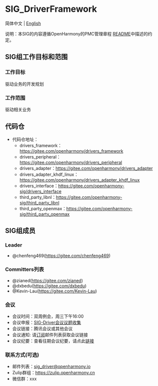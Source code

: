 # SIG_DriverFramework
简体中文 | [English](./sig_driver.md)

说明：本SIG的内容遵循OpenHarmony的PMC管理章程 [README](/zh/pmc.md)中描述的约定。

## SIG组工作目标和范围

### 工作目标
驱动业务的开发规划

### 工作范围
驱动相关业务

## 代码仓
- 代码仓地址：
  - drivers_framework：https://gitee.com/openharmony/drivers_framework
  - drivers_peripheral：https://gitee.com/openharmony/drivers_peripheral
  - drivers_adapter：https://gitee.com/openharmony/drivers_adapter
  - drivers_adapter_khdf_linux：https://gitee.com/openharmony/drivers_adapter_khdf_linux
  - drivers_interface：https://gitee.com/openharmony-sig/drivers_interface
  - third_party_libnl：https://gitee.com/openharmony-sig/third_party_libnl
  - third_party_openmax：https://gitee.com/openharmony-sig/third_party_openmax

## SIG组成员

### Leader
- @chenfeng469(https://gitee.com/chenfeng469)

### Committers列表
- @zianed(https://gitee.com/zianed)
- @dxbedu(https://gitee.com/dxbedu)
- @Kevin-Lau(https://gitee.com/Kevin-Lau)

### 会议
 - 会议时间：双周例会，周三下午16:00
 - 会议申报：[SIG-Driver会议议题收集](https://shimo.im/sheets/36GKhpvrXd8TcQHY)
 - 会议链接：腾讯会议或其他会议
 - 会议通知: 请[订阅](https://lists.openatom.io/postorius/lists/sig_driver.openharmony.io/)邮件列表获取会议链接
 - 会议纪要：查看往期会议纪要，请点此[链接](https://gitee.com/openharmony-sig/sig-content/tree/master/driver/meetings)


### 联系方式(可选)

- 邮件列表：[sig_driver@openharmony.io](https://lists.openatom.io/postorius/lists/sig_driver.openharmony.io/)
- Zulip群组：https://zulip.openharmony.cn
- 微信群：xxx
